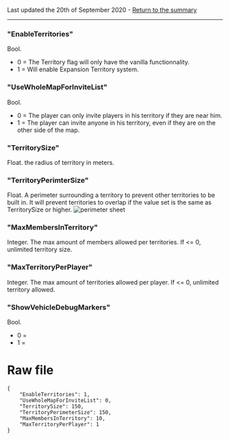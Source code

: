 Last updated the 20th of September 2020 - [Return to the summary](https://github.com/salutesh/DayZ-Expansion-Scripts/wiki/%5BServer-Hosting%5D-Server-settings/)

***
### "EnableTerritories"
Bool.
- 0 = The Territory flag will only have the vanilla functionnality.
- 1 = Will enable Expansion Territory system.

### "UseWholeMapForInviteList"
Bool.
- 0 =  The player can only invite players in his territory if they are near him.
- 1 = The player can invite anyone in his territory, even if they are on the other side of the map.

### "TerritorySize"
Float. the radius of territory in meters.

### "TerritoryPerimterSize"
Float. A perimeter surrounding a territory to prevent other territories to be built in. It will prevent territories to overlap if the value set is the same as TerritorySize or higher.
![perimeter sheet](https://i.imgur.com/gJX5Ula.png)

### "MaxMembersInTerritory"
Integer. The max amount of members allowed per territories. If <= 0, unlimited territory size.

### "MaxTerritoryPerPlayer"
Integer. The max amount of territories allowed per player. If <= 0, unlimited territory allowed.

### "ShowVehicleDebugMarkers"
Bool.
- 0 =
- 1 =

# Raw file

    {
        "EnableTerritories": 1,
        "UseWholeMapForInviteList": 0,
        "TerritorySize": 150,
        "TerritoryPerimeterSize": 150,
        "MaxMembersInTerritory": 10,
        "MaxTerritoryPerPlayer": 1
    }